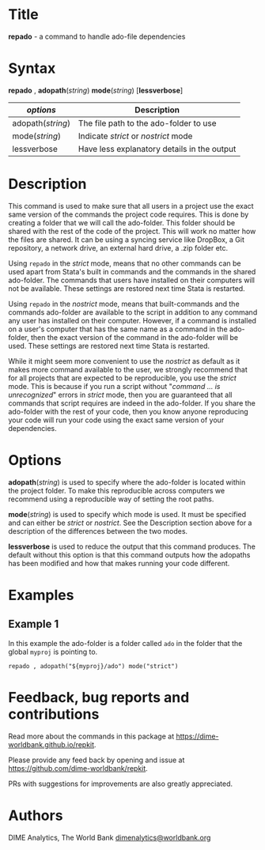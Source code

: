 # Title

__repado__ - a command to handle ado-file dependencies

# Syntax

__repado__ , __adopath__(_string_) __mode__(_string_) [__lessverbose__]

| _options_ | Description |
|-----------|-------------|
| adopath(_string_) | The file path to the ado-folder to use   |
| mode(_string_)    | Indicate _strict_ or _nostrict_ mode |
| lessverbose       | Have less explanatory details in the output |

# Description

This command is used to make sure that all users in a project use the exact same version of the commands the project code requires. This is done by creating a folder that we will call the ado-folder. This folder should be shared with the rest of the code of the project. This will work no matter how the files are shared. It can be using a syncing service like DropBox, a Git repository, a network drive, an external hard drive, a .zip folder etc.

Using `repado` in the _strict_ mode, means that no other commands can be used apart from Stata's built in commands and the commands in the shared ado-folder.
The commands that users have installed on their computers will not be available.
These settings are restored next time Stata is restarted.

Using `repado` in the _nostrict_ mode, means that built-commands and the commands ado-folder are available to the script in addition to any command any user has installed on their computer. However, if a command is installed on a user's computer that has the same name as a command in the ado-folder, then the exact version of the command in the ado-folder will be used.
These settings are restored next time Stata is restarted.

While it might seem more convenient to use the _nostrict_ as default as it makes more command available to the user, we strongly recommend that for all projects that are expected to be reproducible, you use the _strict_ mode. This is because if you run a script without "_command ... is unrecognized_" errors in _strict_ mode, then you are guaranteed that all commands that script requires are indeed in the ado-folder. If you share the ado-folder with the rest of your code, then you know anyone reproducing your code will run your code using the exact same version of your dependencies.

# Options

__adopath__(_string_) is used to specify where the ado-folder is located within the project folder. To make this reproducible across computers we recommend using a reproducible way of setting the root paths.

__mode__(_string_) is used to specify which mode is used. It must be specified and can either be _strict_ or _nostrict_. See the Description section above for a description of the differences between the two modes.

__lessverbose__ is used to reduce the output that this command produces. The default without this option is that this command outputs how the adopaths has been modified and how that makes running your code different.

# Examples

## Example 1

In this example the ado-folder is a folder called `ado` in the folder that the global `myproj` is pointing to.

```
repado , adopath("${myproj}/ado") mode("strict")
```


# Feedback, bug reports and contributions

Read more about the commands in this package at https://dime-worldbank.github.io/repkit.

Please provide any feed back by opening and issue at https://github.com/dime-worldbank/repkit.

PRs with suggestions for improvements are also greatly appreciated.

# Authors

DIME Analytics, The World Bank dimenalytics@worldbank.org
